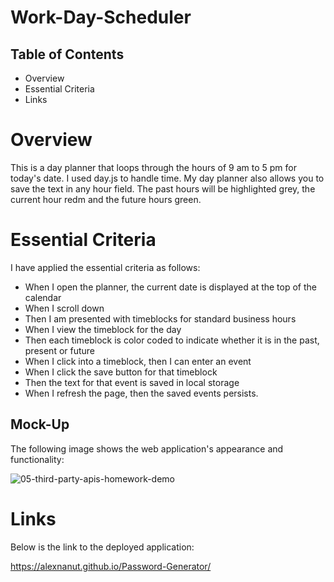 # Work-Day-Scheduler

## Table of Contents

* Overview
* Essential Criteria
* Links


# Overview

This is a day planner that loops through the hours of 9 am to 5 pm for today's date. I used day.js to handle time. My day planner also allows you to save the text in any hour field. The past hours will be highlighted grey, the current hour redm and the future hours green. 


# Essential Criteria 

I have applied the essential criteria as follows:

* When I open the planner, the current date is displayed at the top of the calendar
* When I scroll down
* Then I am presented with timeblocks for standard business hours
* When I view the timeblock for the day
* Then each timeblock is color coded to indicate whether it is in the past, present or future
* When I click into a timeblock, then I can enter an event
* When I click the save button for that timeblock
* Then the text for that event is saved in local storage
* When I refresh the page, then the saved events persists. 

## Mock-Up

The following image shows the web application's appearance and functionality:

![05-third-party-apis-homework-demo](https://user-images.githubusercontent.com/108309770/225493454-6e26e933-eb2c-4d1f-94e6-f39786ddb555.gif)

# Links


Below is the link to the deployed application: 

https://alexnanut.github.io/Password-Generator/ 
